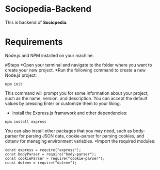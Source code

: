 # Sociopedia-Backend

This is backend of **Sociopedia**.

# Requirements
Node.js and NPM installed on your machine.

#Steps
*Open your terminal and navigate to the folder where you want to create your new project.
*Run the following command to create a new Node.js project:
```
npm init

```
This command will prompt you for some information about your project, such as the name, version, and description. You can accept the default values by pressing Enter or customize them to your liking.
* Install the Express.js framework and other dependencies:
```
npm install express

```
You can also install other packages that you may need, such as body-parser for parsing JSON data, cookie-parser for parsing cookies, and dotenv for managing environment variables.
*Import the required modules:
```
const express = require("express");
const bodyParser = require("body-parser");
const cookieParser = require("cookie-parser");
const dotenv = require("dotenv");

```

